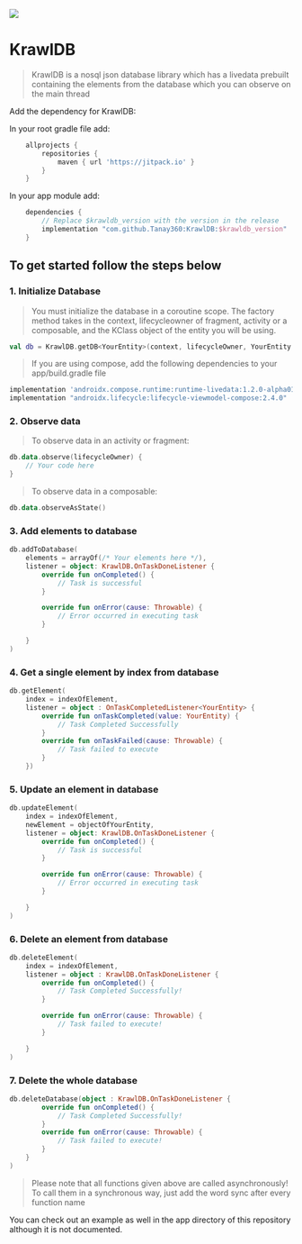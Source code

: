 [![](https://jitpack.io/v/Tanay360/KrawlDB.svg)](https://jitpack.io/#Tanay360/KrawlDB)
# KrawlDB

> KrawlDB is a nosql json database library which has a livedata prebuilt containing the elements from the database which you can observe on the main thread

Add the dependency for KrawlDB:

In your root gradle file add:
```groovy
	allprojects {
		repositories {
			maven { url 'https://jitpack.io' }
		}
	}
```

In your app module add:
```groovy
	dependencies {
        // Replace $krawldb_version with the version in the release
	    implementation "com.github.Tanay360:KrawlDB:$krawldb_version"
	}
```

## To get started follow the steps below

### 1. Initialize Database

> You must initialize the database in a coroutine scope. The factory method takes in the context, lifecycleowner of fragment, activity or a composable, and the KClass object of the entity you will be using.

```kotlin
val db = KrawlDB.getDB<YourEntity>(context, lifecycleOwner, YourEntity::class)
```

> If you are using compose, add the following dependencies to your app/build.gradle file

```groovy
implementation 'androidx.compose.runtime:runtime-livedata:1.2.0-alpha01'
implementation "androidx.lifecycle:lifecycle-viewmodel-compose:2.4.0"
```

### 2. Observe data

> To observe data in an activity or fragment:

```kotlin
db.data.observe(lifecycleOwner) {
    // Your code here
}
```

> To observe data in a composable:

```kotlin
db.data.observeAsState()
```

### 3. Add elements to database

```kotlin
db.addToDatabase(
    elements = arrayOf(/* Your elements here */),
    listener = object: KrawlDB.OnTaskDoneListener {
        override fun onCompleted() {
            // Task is successful
        }

        override fun onError(cause: Throwable) {
            // Error occurred in executing task
        }

    }
)
```

### 4. Get a single element by index from database

```kotlin
db.getElement(
    index = indexOfElement,
    listener = object : OnTaskCompletedListener<YourEntity> {
        override fun onTaskCompleted(value: YourEntity) {
            // Task Completed Successfully
        }
        override fun onTaskFailed(cause: Throwable) {
            // Task failed to execute
        }
    })
```

### 5. Update an element in database

```kotlin
db.updateElement(
    index = indexOfElement,
    newElement = objectOfYourEntity,
    listener = object: KrawlDB.OnTaskDoneListener {
        override fun onCompleted() {
            // Task is successful
        }

        override fun onError(cause: Throwable) {
            // Error occurred in executing task
        }

    }
)
```

### 6. Delete an element from database

```kotlin
db.deleteElement(
    index = indexOfElement,
    listener = object : KrawlDB.OnTaskDoneListener {
        override fun onCompleted() {
            // Task Completed Successfully!
        }

        override fun onError(cause: Throwable) {
            // Task failed to execute!
        }

    }
)
```

### 7. Delete the whole database

```kotlin
db.deleteDatabase(object : KrawlDB.OnTaskDoneListener {
        override fun onCompleted() {
            // Task Completed Successfully!
        }
        override fun onError(cause: Throwable) {
            // Task failed to execute!
        }
    }
)
```

> Please note that all functions given above are called asynchronously! To call them in a synchronous way, just add the word sync after every function name

You can check out an example as well in the app directory of this repository although it is not documented.
